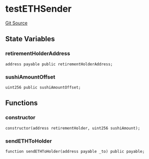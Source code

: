 # testETHSender
[Git Source](https://github.com/KlimaDAO/klimadao-solidity/blob/36109e4551048e978d232da5905a9cf6eaf3e3e2/src/integrations/sushixklima/TestETHSender.sol)


## State Variables
### retirementHolderAddress

```solidity
address payable public retirementHolderAddress;
```


### sushiAmountOffset

```solidity
uint256 public sushiAmountOffset;
```


## Functions
### constructor


```solidity
constructor(address retirementHolder, uint256 sushiAmount);
```

### sendETHToHolder


```solidity
function sendETHToHolder(address payable _to) public payable;
```

